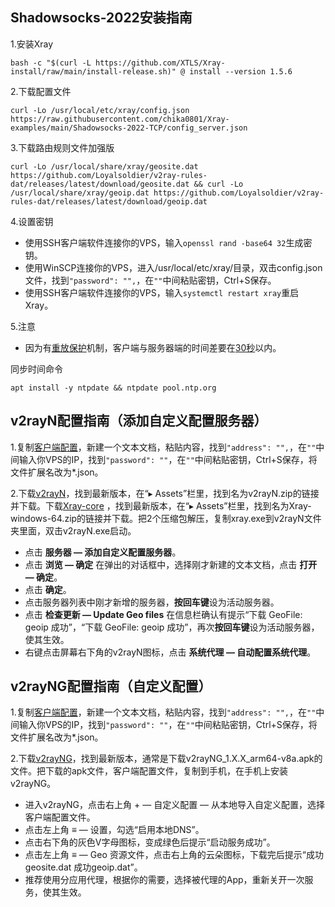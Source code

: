 ## Shadowsocks-2022安装指南

1.安装Xray

```
bash -c "$(curl -L https://github.com/XTLS/Xray-install/raw/main/install-release.sh)" @ install --version 1.5.6
```

2.下载配置文件

```
curl -Lo /usr/local/etc/xray/config.json https://raw.githubusercontent.com/chika0801/Xray-examples/main/Shadowsocks-2022-TCP/config_server.json
```

3.下载路由规则文件加强版

```
curl -Lo /usr/local/share/xray/geosite.dat https://github.com/Loyalsoldier/v2ray-rules-dat/releases/latest/download/geosite.dat && curl -Lo /usr/local/share/xray/geoip.dat https://github.com/Loyalsoldier/v2ray-rules-dat/releases/latest/download/geoip.dat
```

4.设置密钥
- 使用SSH客户端软件连接你的VPS，输入`openssl rand -base64 32`生成密钥。
- 使用WinSCP连接你的VPS，进入/usr/local/etc/xray/目录，双击config.json文件，找到`"password": "",`，在`""`中间粘贴密钥，Ctrl+S保存。
- 使用SSH客户端软件连接你的VPS，输入`systemctl restart xray`重启Xray。

5.注意
- 因为有[重放保护](https://github.com/Shadowsocks-NET/shadowsocks-specs/blob/ss-2022/2022-1-shadowsocks-2022-edition.md#314-replay-protection)机制，客户端与服务器端的时间差要在[30秒](https://github.com/Shadowsocks-NET/shadowsocks-specs/blob/ss-2022/2022-1-shadowsocks-2022-edition.md#313-header)以内。

同步时间命令
```
apt install -y ntpdate && ntpdate pool.ntp.org
```



## v2rayN配置指南（添加自定义配置服务器）

1.复制[客户端配置](https://raw.githubusercontent.com/chika0801/Xray-examples/main/Shadowsocks-2022-TCP/config_client_v2rayN_custom.json)，新建一个文本文档，粘贴内容，找到`"address": "",`，在`""`中间输入你VPS的IP，找到`"password": ""`，在`""`中间粘贴密钥，Ctrl+S保存，将文件扩展名改为*.json。

2.下载[v2rayN](https://github.com/2dust/v2rayN/releases)，找到最新版本，在“▸ Assets”栏里，找到名为v2rayN.zip的链接并下载。下载[Xray-core](https://github.com/XTLS/Xray-core/releases) ，找到最新版本，在“▸ Assets”栏里，找到名为Xray-windows-64.zip的链接并下载。把2个压缩包解压，复制xray.exe到v2rayN文件夹里面，双击v2rayN.exe启动。

- 点击 **服务器 — 添加自定义配置服务器**。
- 点击 **浏览 — 确定** 在弹出的对话框中，选择刚才新建的文本文档，点击 **打开 — 确定**。
- 点击 **确定**。
- 点击服务器列表中刚才新增的服务器，**按回车键**设为活动服务器。
- 点击 **检查更新 — Update Geo files** 在信息栏确认有提示“下载 GeoFile: geoip 成功”，“下载 GeoFile: geoip 成功”，再次**按回车键**设为活动服务器，使其生效。
- 右键点击屏幕右下角的v2rayN图标，点击 **系统代理 — 自动配置系统代理**。



## v2rayNG配置指南（自定义配置）

1.复制[客户端配置](https://raw.githubusercontent.com/chika0801/Xray-examples/main/Shadowsocks-2022-TCP/config_client_v2rayNG_custom.json)，新建一个文本文档，粘贴内容，找到`"address": "",`，在`""`中间输入你VPS的IP，找到`"password": ""`，在`""`中间粘贴密钥，Ctrl+S保存，将文件扩展名改为*.json。

2.下载[v2rayNG](https://github.com/2dust/v2rayNg/releases)，找到最新版本，通常是下载v2rayNG_1.X.X_arm64-v8a.apk的文件。把下载的apk文件，客户端配置文件，复制到手机，在手机上安装v2rayNG。

- 进入v2rayNG，点击右上角 + — 自定义配置 — 从本地导入自定义配置，选择客户端配置文件。
- 点击左上角 ≡  — 设置，勾选“启用本地DNS”。
- 点击右下角的灰色V字母图标，变成绿色后提示“启动服务成功”。
- 点击左上角 ≡ —  Geo 资源文件，点击右上角的云朵图标，下载完后提示“成功geosite.dat 成功geoip.dat”。
- 推荐使用分应用代理，根据你的需要，选择被代理的App，重新关开一次服务，使其生效。
